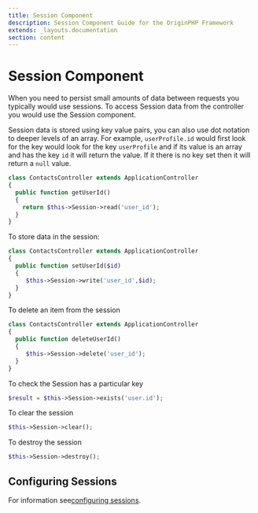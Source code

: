 ```yaml
---
title: Session Component
description: Session Component Guide for the OriginPHP Framework
extends: _layouts.documentation
section: content
---
```


# Session Component

When you need to persist small amounts of data between requests you typically would use sessions. To access Session data from the controller you would use the Session component.

Session data is stored using key value pairs, you can also use dot notation to deeper levels of an array. For example, `userProfile.id` would first look for the key would look for the key `userProfile` and if its value is an array and has the key `id` it will return the value. If it there is no key set then it will return a `null` value.

```php
class ContactsController extends ApplicationController
{
  public function getUserId()
  {
    return $this->Session->read('user_id');
  }
}
```

To store data in the session:

```php
class ContactsController extends ApplicationController
{
  public function setUserId($id)
  {
     $this->Session->write('user_id',$id);
  }
}
```

To delete an item from the session

```php
class ContactsController extends ApplicationController
{
  public function deleteUserId()
  {
     $this->Session->delete('user_id');
  }
}
```

To check the Session has a particular key

```php
$result = $this->Session->exists('user.id');
```

To clear the session

```php
$this->Session->clear();
```

To destroy the session

```php
$this->Session->destroy();
```

## Configuring Sessions

For information see[configuring sessions](/docs/sessions).
